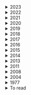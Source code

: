 <details><summary>  2023 </summary>

1. [How to avoid machine learning pitfalls: guide for academic researchers](https://arxiv.org/pdf/2108.02497.pdf)
2. [Should You Mask 15% in Masked Language Modeling?](https://arxiv.org/pdf/2202.08005.pdf) 10 Feb 2023
3. [The NLP Task Effectiveness of Long-Range Transformers](https://arxiv.org/pdf/2202.07856.pdf)  11 Feb 2023
4. [Learning Better Masking for Better Language Model Pre-training](https://arxiv.org/pdf/2208.10806.pdf) 25 May 2023
5. [LONGNET: Scaling Transformers to 1,000,000,000 Tokens](https://arxiv.org/pdf/2307.02486.pdf)  19 Jul 2023
6. [Exploring the Limits of Transfer Learning with a Unified Text-to-Text Transformer](https://arxiv.org/pdf/1910.10683.pdf) 9 Sep 2023
7. [Giraffe: Adventures in Expanding Context Lengths in LLMs](https://arxiv.org/pdf/2308.10882.pdf) 21 August 2023
8. [RoFormer: Enhanced Transformer with Rotary Position Embedding](https://arxiv.org/pdf/2104.09864.pdf)  8 Nov 2023
9. [The Impact of Positional Encoding on Length Generalization in Transformers](https://arxiv.org/pdf/2305.19466.pdf)  6 Nov 2023
10. [Length Extrapolation of Transformers: A Survey from the Perspective of Position Encoding](https://arxiv.org/pdf/2312.17044.pdf)  29 Dec 2023

</details>

<details><summary>  2022 </summary>

1. [Learn To Remember: Transformer with Recurrent Memory for Document-Level Machine Translation](https://arxiv.org/pdf/2205.01546.pdf)  3 May 2022
2. [Exploring Neural Models for Query-Focused Summarization](https://arxiv.org/pdf/2112.07637.pdf)   26 Apr 2022
3. [EXT5: TOWARDS EXTREME MULTI-TASK SCALING FOR TRANSFER LEARNING](https://arxiv.org/pdf/2111.10952.pdf)   29 Jan 2022
4. [cosFormer: Rethinking Softmax in Attention](https://arxiv.org/pdf/2202.08791.pdf) 17  Feb 2022
5. [The Efficiency Misnomer](https://arxiv.org/pdf/2110.12894.pdf)  6 Mar 2022  
6. [HIBRIDS: Attention with Hierarchical Biases for Structure-aware Long Document Summarization](https://arxiv.org/pdf/2203.10741.pdf)  21 Mar 2022
7. [On the Intrinsic and Extrinsic Fairness Evaluation Metrics for Contextualized Language Representations](https://arxiv.org/pdf/2203.13928.pdf)  25 March 2022
8. [Position Information in Transformers:An Overview](https://watermark.silverchair.com/coli_a_00445.pdf?token=AQECAHi208BE49Ooan9kkhW_Ercy7Dm3ZL_9Cf3qfKAc485ysgAAAzswggM3BgkqhkiG9w0BBwagggMoMIIDJAIBADCCAx0GCSqGSIb3DQEHATAeBglghkgBZQMEAS4wEQQMiF2pW3jmgMl_l_omAgEQgIIC7luPtILVeDT3W-cICJMGu285No_ZhMuCD6cytZDXtmJ9Zs188Vawlndp7-DDl2HpQeIV4ZtOEwLoSouGeRMqeZMbEqWD4yWRqivJWcQ6qtdWUTpNKyjsQtysX8x-wWU1GaNuh8PkKVXy7w4rZunjHkJTk7sSJ06kDwaGW-I8c8-cxf9gUcRhlCUJ-U8aCflPjW1W-wm8bTD9mndtg5vwHbTMpqvuzuoQ7aJBjgxXAJ6GE08RMP1wNGBmRvT_C3LkZnyBPBx1Xc7g0IeTMrVStOzpEdkJFGsZnj2X_8DyLm1mfrrwnNaY9FgRrYy0JMjYTCjIgnvuxuermAhoenRU0cISkaUm5wXxqUx6Qcen8Au1YT3sK-_uBIWrJdArhETEErtgvzkYLgsqyDs9V6wOBeFIFucodAbgZIcRu4CtUqPj82hqG-n9QxRsLVqCx76QIfzt53am20cwjZSpf4aef58Zv-d1XVhf0ON8O0CWZ8kZem5mlibAqaEebX5bzqipMfPL8Qt0BfyYYOvTXWT7ba6r4hl7UN246bAMVhIs1odMpJSnC8jbRk-_CeOawumwVVxYojp4hwjAhAa3wh8WsTGKG2QzlAbboHc5teZwrQqLXPuFM4pgU7IaeycgY5EQv_Qv4rJuByBZpuIekUIJbMgMhhu7ogr8qd9tYw-eEa-qab1KoXJaAktP1NzxExLfx55BJYuYMUy36Cv1kh2gJxfIHqHO4PI2UIBUUqu2WXDZpOVAKgEtuXKvNnxxJiUOx6T2aAHap1uAmDpn-D6OPcnMO_ttF8XHM9MX--F9NUxeVOo6o6gUni_MY_Ox0AGYk2Gg3efgrwjmgAAcvKlMIT9ka4Tu8BN_P5Gi-2LTi3CEdaBAHM1TFU_tr7H4XBTkXR2Zylk1bgS2xidTrUDOTJF1jqHwvNLOyGqADDr0tK_CFrODh74Fvrimy--oxwlvbbgI3NIuGABmw8XhExqmtzlJAzDwVqCgiqkuFx4xOg)  30 Mrch 2022
9. [LongT5: Efficient Text-To-Text Transformer for Long Sequences](https://arxiv.org/pdf/2112.07916.pdf)  3 May 2022
10. [Semantic Self-Segmentation for Abstractive Summarization of Long Documents in Low-Resource Regimes](https://www.semanticscholar.org/paper/Semantic-Self-Segmentation-for-Abstractive-of-Long-Moro-Ragazzi/4eb45f33446018175e266738be22f4d830ed697e)  28 June 2022
11. [An Empirical Survey on Long Document Summarization:Datasets, Models and Metrics](https://arxiv.org/pdf/2207.00939.pdf)  3 Jul 2022
12. [BLONDE: An Automatic Evaluation Metric for Document-level Machine Translation](https://arxiv.org/pdf/2103.11878.pdf) 5 Jul 2022
13. [Bleu: a Method for Automatic Evaluation of Machine Translation](https://aclanthology.org/P02-1040.pdf)  6 July 2002
14. [Scaling Laws vs Model Architectures:How does Inductive Bias Influence Scaling?](https://arxiv.org/pdf/2207.10551.pdf)  21 July 2022
15. [A Survey of Controllable Text Generation using Transformer-based Pre-trained Language Models](https://arxiv.org/pdf/2201.05337.pdf) 24 Aug 2023
16. [inearizing Transformer with Key-Value Memory Bank](https://arxiv.org/pdf/2203.12644.pdf)  13 Oct 2022
17. [STAR-Transformer: A Spatio-temporal Cross Attention Transformer for Human Action Recognition](https://arxiv.org/pdf/2210.07503.pdf)  14 Oct 2022
18. [KERPLE: Kernelized Relative Positional Embedding or Length Extrapolation](https://arxiv.org/pdf/2205.09921.pdf)  13 October 2022
19. [The Curious Case of Absolute Position Embeddings](https://arxiv.org/pdf/2210.12574.pdf)   23 Oct 2022
20. [Processing Long Legal Documents with Pre-trained Transformers: Modding LegalBERT and Longformer](https://aclanthology.org/2022.nllp-1.11.pdf)  2 November 2022
21. [Processing Long Legal Documents with Pre-trained Transformers:Modding LegalBERT and Longformer](https://arxiv.org/pdf/2211.00974.pdf) 10 Nov 2022
22. [RETHINKING ATTENTION WITH PERFORMERS](https://arxiv.org/pdf/2009.14794.pdf)   19 Nov 2022
23. [Transformer Language Models without Positional Encodings Still Learn Positional Information](https://arxiv.org/pdf/2203.16634.pdf) 5 Dec 2022
24. [CTRLsum: Towards Generic Controllable Text Summarization](https://aclanthology.org/2022.emnlp-main.396/) December 7-11, 2022
25. [A Length-Extrapolatable Transformer](https://arxiv.org/pdf/2212.10554.pdf)  20 Dec 2022
26. [Efficient Long-Text Understanding with Short-Text Models](https://arxiv.org/pdf/2208.00748.pdf) 27 Dec 2022

    
</details>

<details><summary>  2021 </summary>

1. [Big Bird: Transformers for Longer Sequences](https://arxiv.org/pdf/2007.14062.pdf) 8 Jan 2021
2. [Leveraging Passage Retrieval with Generative Models for Open Domain Question Answering](https://arxiv.org/pdf/2007.01282.pdf)  3 Feb 2021
3. [Efficient Attentions for Long Document Summarization](https://arxiv.org/pdf/2104.02112.pdf)   11 Apr 2021
4. [READTWICE: Reading Very Large Documents with Memories](https://arxiv.org/pdf/2105.04241.pdf)  11 May 2021
5. [Synthesizer: Rethinking Self-Attention for Transformer Models](https://arxiv.org/pdf/2005.00743.pdf) 24 May 2021
6. [Long-Span Summarization via Local Attention and Content Selection](https://arxiv.org/pdf/2105.03801.pdf)   29 May 2021
7. [Controllable Abstractive Dialogue Summarization with Sketch Supervision](https://arxiv.org/abs/2105.14064)  3 Jun 2021
8. [Poolingformer: Long document modeling with pooling attention](https://arxiv.org/pdf/2105.04371.pdf)  24 Oct 2022
4. [Switch transformers: Scaling to trillion parameter models with simple and efficient sparsity](https://arxiv.org/pdf/2101.03961.pdf)  ArXiv  11 January 2021
7. [Hierarchical Learning for Generation with Long Source Sequences](https://arxiv.org/pdf/2104.07545.pdf)  Published 15 April 2021
8. [Long-Span Summarization via Local Attention and Content Selection](https://arxiv.org/pdf/2105.03801.pdf)  8 May 2021
9. [HIBERT: Document Level Pre-training of Hierarchical Bidirectional Transformers for Document Summarization](https://arxiv.org/pdf/1905.06566.pdf) 16 May 2019
10. [Efficient Context-Aware Neural Machine Translation with Layer-Wise Weighting and Input-Aware Gating](https://arxiv.org/pdf/2105.14761.pdf)   31 May 2021
11. [Sliding Selector Network with Dynamic Memory for Extractive Summarization of Long Documents](https://aclanthology.org/2021.naacl-main.470.pdf) June 6–11, 2021
12. [Charformer: Fast character transformers via gradient-based subword tokenization](https://arxiv.org/pdf/2106.12672.pdf)  Published 23 June 2021
13. [Perceiver IO: A General Architecture for Structured Inputs & Outputs](https://arxiv.org/pdf/2107.14795.pdf)  30 July 2021
14. [Video Paragraph Captioning as a Text Summarization Task](https://aclanthology.org/2021.acl-short.9.pdf)  August 1–6, 2021
15. [CDLM: Cross-Document Language Modeling](https://arxiv.org/pdf/2101.00406.pdf)  2 Sep 2021
16. [Do Transformer Modifications Transfer Across Implementations and Applications?](https://arxiv.org/pdf/2102.11972.pdf)  10 Sep 2021 
17. [SHAPE: Shifted Absolute Position Embedding for Transformers](https://arxiv.org/pdf/2109.05644.pdf)   13 Sep 2021
18. [Context-Adaptive Document-Level Neural Machine Translation](https://arxiv.org/pdf/2104.08259.pdf)  7 Oct 2021
19. [NB-MLM: Efficient Domain Adaptation of Masked Language Models for Sentiment Analysis](https://aclanthology.org/2021.emnlp-main.717.pdf)   November 7–11, 2021
20. [CAPE: Encoding Relative Positions with Continuous Augmented Positional Embeddings](https://arxiv.org/pdf/2106.03143.pdf)  9 Nov 2021
16. [Sparse is Enough in Scaling Transformers](https://arxiv.org/pdf/2111.12763.pdf)  24 Nov 2021
17. [Memory transformer with hierarchical attention for long document processing](https://ieeexplore.ieee.org/document/9681776)  25 November 2021
18. [ GLaM: Efficient scaling of language models with mixtureof-experts. ](https://arxiv.org/pdf/2112.06905.pdf)   13 December 2021
19.
   
    
</details> 
    

<details><summary>  2020 </summary>
    
1. [Reformer: The Efficient Transformer](https://arxiv.org/pdf/2001.04451.pdf)  Published 13 January 2020 , publishe on arive 18 Feb 2020
2. [SpanBERT: Improving Pre-training by Representing and Predicting Spans](https://arxiv.org/pdf/1907.10529.pdf)  18 Jan 2020
3. [Multilingual Denoising Pre-training for Neural Machine Translation](https://arxiv.org/pdf/2001.08210.pdf)  23 Jan 2020
4. [Towards Making the Most of Context in Neural Machine Translation](https://www.ijcai.org/proceedings/2020/0551.pdf)  19 February 2020
5. [Sparse sinkhorn attention](https://arxiv.org/pdf/2002.11296.pdf)    26 February 2020
6. [Efficient Content-Based Sparse Attention with Routing Transformers](https://arxiv.org/pdf/2003.05997.pdf)  12 March 2020
7. [Learning to Encode Position for Transformer with Continuous Dynamical Mode](https://arxiv.org/pdf/2003.09229.pdf)  13 Mar 2020
8. [Improving Context-Aware Neural Machine Translation Using Self-Attentive Sentence Embedding](file:///home/arij/Downloads/6494-Article%20Text-9719-1-10-20200517.pdf)   3 April 2020
9. [Leveraging Pre-trained Checkpoints for Sequence Generation Tasks](https://arxiv.org/pdf/1907.12461.pdf) 16 April 2020
10. [ETC: Encoding Long and Structured Inputs in Transformers](https://aclanthology.org/2020.emnlp-main.19.pdf)  17 April 2020
11. [From Standard Summarization to New Tasks and Beyond: Summarization with Manifold Information](https://arxiv.org/pdf/2005.04684.pdf) 10 May 2020
12. [XLNet: Generalized Autoregressive Pretraining for Language Understanding](https://arxiv.org/pdf/1906.08237.pdf)  2 Jan 2020 
13. [SpanBERT: Improving Pre-training by Representing and Predicting Spans](https://arxiv.org/pdf/1907.10529.pdf)  8 Jan 2020
14. [Funnel-transformer: Filtering out sequential redundancy for efficient language processing](https://arxiv.org/pdf/2006.03236.pdf) Published  5 June 2020
15. [GMAT: Global Memory Augmentation for Transformers](https://arxiv.org/pdf/2006.03274.pdf)  5 Jun 2020
16. [Masked Language Modeling for Proteins via Linearly Scalable Long-Context Transformers](https://arxiv.org/pdf/2006.03555.pdf)  Published 5 June 2020
17. [Linformer: Self-Attention with Linear Complexity](https://arxiv.org/pdf/2006.04768.pdf)  14 Jun 2020
18. [SEAL: Segment-wise Extractive-Abstractive Long-form Text Summarization](https://arxiv.org/pdf/2006.10213.pdf)  18 Jun 2020
19. [Transformers are RNNs: Fast autoregressive transformers with linear attention.](https://arxiv.org/pdf/2006.16236.pdf)    29 June 2020
20. [GShard: Scaling Giant Models with Conditional Computation and Automatic Sharding](https://arxiv.org/pdf/2006.16668.pdf)  30 June 2020
21. [Efficient Context-Aware Neural Machine Translation with Layer-Wise Weighting and Input-Aware Gating](https://www.ijcai.org/proceedings/2020/0544.pdf)   1 July 2020
22. [Do Transformers Need Deep Long-Range Memory?](https://arxiv.org/pdf/2007.03356.pdf)  7 July 20207 July 2020
23. [PEGASUS: Pre-training with Extracted Gap-sentences for Abstractive Summarization](https://arxiv.org/pdf/1912.08777.pdf) 10 Jul 2020
24. [Transformers are RNNs: Fast Autoregressive Transformers with Linear Attention](https://arxiv.org/pdf/2006.16236.pdf) 31 Aug 2020
25. [Long-Short Term Masking Transformer: A Simple but Effective Baseline for Document-level Neural Machine Translation](https://arxiv.org/pdf/2009.09127.pdf)    19 Sep 2020
26. [A Divide-and-Conquer Approach to the Summarization of Long Documents](https://arxiv.org/pdf/2004.06190.pdf)    23 Sep 2020
27. [Improve Transformer Models with Better Relative Position Embeddings](https://arxiv.org/pdf/2009.13658.pdf)  28 Septemper 2020
28. [RETHINKING ATTENTION WITH PERFORMERS](https://arxiv.org/pdf/2009.14794.pdf) 30 sep_2020
29. [Masked Language Modeling for Proteins via Linearly Scalable Long-Context Transformers](https://arxiv.org/pdf/2006.03555.pdf)   1 Oct 2020
30. [Large Product Key Memory for Pretrained Language Models](https://arxiv.org/pdf/2010.03881.pdf)   8 Oct 2020
31. [Dynamic Context Selection for Document-level Neural Machine Translation via Reinforcement Learning](https://arxiv.org/pdf/2010.04314.pdf)  9 Oct 2020
32. [What Do Position Embeddings Learn? An Empirical Study of Pre-Trained Language Model Positional Encoding](https://arxiv.org/pdf/2010.04903.pdf)   10 Oct 2020
33. [Memformer: The Memory-Augmented Transformer](https://openreview.net/pdf?id=_adSMszz_g9)  14 October 2020
34. [Rethinking Document-level Neural Machine Translation](https://arxiv.org/pdf/2010.08961.pdf) 18 October 2020
35. [Blockwise Self-Attention for Long Document Understanding](https://arxiv.org/pdf/1911.02972.pdf)  1 Nov 2020
36. [LONG RANGE ARENA: A BENCHMARK FOR EFFICIENT TRANSFORMERS](https://arxiv.org/pdf/2011.04006.pdf)   8 Nov 2020
37. [ETC: Encoding Long and Structured Inputs in Transformers](https://aclanthology.org/2020.emnlp-main.19.pdf)  November 16–20, 2020
38. [Longformer: The Long-Document Transformer](https://arxiv.org/pdf/2004.05150.pdf)  2 Dec 2020
39. [CTRLSUM: TOWARDS GENERIC CONTROLLABLE TEXT SUMMARIZATION](https://arxiv.org/pdf/2012.04281.pdf)   8 Dec 2020
40. [Transformer Feed-Forward Layers Are Key-Value Memories](https://arxiv.org/pdf/2012.14913.pdf)  29 December 2020

    
</details>  

<details><summary>  2019 </summary>

1. [Analysis of Positional Encodings for Neural Machine Translation](https://www-i6.informatik.rwth-aachen.de/publications/download/1132/RosendahlJanTranVietAnhKhoaWangWeiyueNeyHermann--AnalysisofPositionalEncodingsforNeuralMachineTranslation--2019.pdf)   2019
2. [Language Models are Unsupervised Multitask Learners](https://gwern.net/doc/ai/nn/transformer/gpt/2019-radford.pdf)  2019
3. [CC-News-En: A Large English News Corpus](https://people.eng.unimelb.edu.au/ammoffat/abstracts/cikm20ccnews.pdf)  2019
4. [Representation Learning with Contrastive Predictive Coding](https://arxiv.org/pdf/1807.03748.pdf)     22 Jan 2019
5. [Cloze-driven Pretraining of Self-attention Networks](https://arxiv.org/pdf/1903.07785.pdf)     19 Mar 2019
6. [Selective Attention for Context-aware Neural Machine Translation](https://arxiv.org/pdf/1903.08788.pdf)  21 March 2019
7. [Generating long sequences with sparse transformers](https://arxiv.org/pdf/1904.10509.pdf)  Published 23 April 2019
8. [HIBERT: Document Level Pre-training of Hierarchical Bidirectional Transformers for Document Summarization](https://arxiv.org/pdf/1905.06566.pdf)   16 May 2019 
9. [Sample Efficient Text Summarization Using a Single Pre-Trained Transformer](https://arxiv.org/pdf/1905.08836.pdf)  21 May 2019
10. [BERT: Pre-training of Deep Bidirectional Transformers for Language Understanding](https://arxiv.org/pdf/1810.04805.pdf)  24 May 2019 
11. [Set Transformer: A Framework for Attention-based Permutation-Invariant Neural Networks](https://arxiv.org/pdf/1810.00825.pdf)  26 May 2019
12. [Transformer-XL: Attentive Language Models beyond a Fixed-Length Context](https://arxiv.org/pdf/1901.02860.pdf)  2 Jun 2019
13. [Augmenting Self-attention with Persistent Memory](https://arxiv.org/pdf/1907.01470.pdf)   2 Jul 2019 
14. [ERNIE: Enhanced Language Representation with Informative Entities](https://arxiv.org/pdf/1905.07129.pdf)   4 Jun 2019
15. [Large memory layers with product keys](https://arxiv.org/pdf/1907.05242.pdf)   10 July 2019
16. [Microsoft Translator at WMT 2019:Towards Large-Scale Document-Level Neural Machine Translation](https://arxiv.org/pdf/1907.06170.pdf)  14 Jul 2019
17. [RoBERTa: A Robustly Optimized BERT Pretraining Approach](https://arxiv.org/pdf/1907.11692.pdf)  26 Jul 2019
18. [Natural Questions: A Benchmark for Question Answering Research](https://aclanthology.org/Q19-1026.pdf)    1 August 2019
19. [When a Good Translation is Wrong in Context: Context-Aware Machine Translation Improves on Deixis, Ellipsis, and Lexical Cohesion](https://aclanthology.org/P19-1116.pdf)  August 2, 2019
20. [Adaptive Attention Span in Transformers](https://arxiv.org/pdf/1905.07799.pdf)   8 Aug 2019
21. [Neural Text Summarization: A Critical Evaluation](https://arxiv.org/pdf/1908.08960.pdf)   23 Aug 2019
22. [Text Summarization with Pretrained Encoders](https://arxiv.org/pdf/1908.08345.pdf)  5 Sep 2019
23. [Generating Logical Forms from Graph Representations of Text and Entities](https://arxiv.org/pdf/1905.08407.pdf)  25 Sep 2019
24. [A Simple Method for Commonsense Reasoning](https://arxiv.org/pdf/1806.02847.pdf)    26 Sep 2019
25. [Evaluating the Factual Consistency of Abstractive Text Summarization](https://arxiv.org/pdf/1910.12840.pdf)       28 October 2019
26. [Text Summarization with Pretrained Encoders.](https://arxiv.org/pdf/1910.12840.pdf)   Published 28 October 2019
27. [Evaluating the Factual Consistency of Abstractive Text Summarization](https://arxiv.org/pdf/1910.12840.pdf)   28 Oct 2019
28. [BART: Denoising Sequence-to-Sequence Pre-training for Natural Language Generation, Translation, and Comprehension](https://arxiv.org/pdf/1910.13461.pdf)   29 Oct 2019
29. [Document-level Neural Machine Translation with Inter-Sentence Attention](https://bcmi.sjtu.edu.cn/~lubaoliang/papers/2019/2019-4.pdf)  31 Oct 2019
30. [Hierarchical Modeling of Global Context for Document-Level Neural Machine Translation](https://aclanthology.org/D19-1168.pdf)   1 November 2019
31. [SAMSum Corpus: A Human-annotated Dialogue Dataset for Abstractive Summarization](https://aclanthology.org/D19-5409.pdf)  4 Nov 2019
32. [Open Domain Web Keyphrase Extraction Beyond Language Modeling](https://arxiv.org/pdf/1911.02671.pdf)  6 Nov 2019
33. [COMPRESSIVE TRANSFORMERS FOR LONG-RANGE SEQUENCE MODELLING](https://arxiv.org/pdf/1911.05507.pdf)   13 Nov 2019
34. [Large Memory Layers with Product Keys](https://arxiv.org/pdf/1907.05242.pdf)    16 Dec 2019
35. [Meshed-Memory Transformer for Image Captioning](https://arxiv.org/pdf/1912.08226.pdf)   17 December 2019
    
</details>


<details><summary>  2018 </summary>

1. [Has Machine Translation Achieved Human Parity? A Case for Document-level Evaluation](https://openreview.net/pdf?id=Hygfmc5U-7)  2018
2. [SEARCHING FOR ACTIVATION FUNCTIONS](https://openreview.net/pdf?id=Hkuq2EkPf)   12 Feb 2018
3. [Self-Attention with Relative Position Representations](https://arxiv.org/pdf/1803.02155.pdf)  12 Apr 2018
4. [OpenSubtitles2018: Statistical Rescoring of Sentence Alignments in Large, Noisy Parallel Corpora](https://aclanthology.org/L18-1275.pdf)  1 May 2018
5. [Set Transformer: A Framework for Attention-based Permutation-Invariant Neural Networks](https://arxiv.org/pdf/1810.00825.pdf)   26 May 2019
6. [Generating Wikipedia by summarizing long sequences](https://arxiv.org/pdf/1801.10198.pdf)  30 Jan 2018
7. [NEWSROOM: A Dataset of 1.3 Million Summaries with Diverse Extractive Strategies](https://aclanthology.org/N18-1065.pdf)   June 1 - 6, 2018
8. [Constructing Datasets for Multi-hop Reading Comprehension Across Documents](https://arxiv.org/pdf/1710.06481.pdf)   11 Jun 2018
9. [SentencePiece: A simple and language independent subword tokenizer and detokenizer for Neural Text Processing](https://arxiv.org/pdf/1808.06226.pdf)  19 August 2018
10. [HOTPOTQA: A Dataset for Diverse, Explainable Multi-hop Question Answering](https://arxiv.org/pdf/1809.09600.pdf)  25 Sep 2018
11. [Document-Level Neural Machine Translation with Hierarchical Attention Networks](https://arxiv.org/pdf/1809.01576.pdf)   1 Oct 2018
12. [Improving the Transformer Translation Model with Document-Level Context](https://arxiv.org/pdf/1810.03581.pdf)    8 Oct 2018
13. [Uncovering divergent linguistic information in word embeddings with lessons for intrinsic and extrinsic evaluation](https://aclanthology.org/K18-1028.pdf) October 31 - November 1, 2018
14. [MUSIC TRANSFORMER: GENERATING MUSIC WITH LONG-TERM STRUCTURE](https://arxiv.org/pdf/1809.04281.pdf)  12 Dec 2018 
15. 

    
</details> 

<details><summary>  2017 </summary>

1. [Get To The Point: Summarization with Pointer-Generator Networks](https://aclanthology.org/P17-1099.pdf)   Published 1 April 2017
2. [Get To The Point: Summarization with Pointer-Generator Networks](https://arxiv.org/pdf/1704.04368.pdf)  25 Apr 2017
3. [Attention Is All You Need](https://arxiv.org/pdf/1706.03762.pdf)     12 June 2017
4. [Convolutional Sequence to Sequence Learning](https://arxiv.org/pdf/1705.03122.pdf)     25 Jul 2017
5. [DECOUPLED WEIGHT DECAY REGULARIZATION](https://openreview.net/pdf?id=Bkg6RiCqY7)   14 November 2017
    
</details> 

<details><summary>  2016 </summary>

1. [Generating Sentences from a Continuous Space](https://arxiv.org/pdf/1511.06349.pdf)    12 May 2016
2. [Learning-Based Single-Document Summarization with Compression and Anaphoricity Constraints](https://arxiv.org/pdf/1603.08887.pdf)   8 Jun 2016
3. [SQuAD: 100,000+ Questions for Machine Comprehension of Text](https://arxiv.org/pdf/1606.05250v1.pdf)  16 Jun 2016
4. []()
    
</details> 

<details><summary>  2015 </summary>

1. [Aligning Books and Movies: Towards Story-like Visual Explanations by Watching Movies and Reading Books](https://arxiv.org/pdf/1506.06724.pdf) 22 Jun 2015
2. [A Neural Attention Model for Abstractive Sentence Summarization](https://arxiv.org/pdf/1509.00685.pdf)  3 Sep 2015
3. [Teaching Machines to Read and Comprehend](https://arxiv.org/pdf/1506.03340.pdf)   19 Nov 2015

    
</details> 

<details><summary>  2014 </summary>

6. 
    
</details> 

<details><summary>  2013 </summary>

1.[Recursive Deep Models for Semantic Compositionality Over a Sentiment Treebank](https://aclanthology.org/P11-1015.pdf)  19 June 2011 
    
</details> 

<details><summary>  2011 </summary>

1.[Learning Word Vectors for Sentiment Analysis](https://aclanthology.org/P11-1015.pdf)   19 June 2011 
    
</details> 

<details><summary>  2008 </summary>

1. [A unified architecture for natural language processing: deep neural networks with multitask learning](http://machinelearning.org/archive/icml2008/papers/391.pdf)   5 July 2008
</details> 


<details><summary>  2004 </summary>

1. [ROUGE: A Package for Automatic Evaluation of Summaries](https://aclanthology.org/W04-1013.pdf)   25 July 2004
   
</details> 


<details><summary>  1977 </summary>

1. [Perplexity—a measure of the difficulty of speech recognition tasks](https://www.semanticscholar.org/paper/Perplexity%E2%80%94a-measure-of-the-difficulty-of-speech-Jelinek-Mercer/8d350f2d767a70d55275a17d0b3dfcc80b2e0fee)    1 December 1977
   
</details> 


<details><summary>  To read </summary>

1. [Efficient Long-Text Understanding with Short-Text Models](https://direct.mit.edu/tacl/article/doi/10.1162/tacl_a_00547/115346/Efficient-Long-Text-Understanding-with-Short-Text)
2. [Simple Local Attentions Remain Competitive for Long-Context Tasks](https://arxiv.org/pdf/2112.07210.pdf) 4 May 2022
3. [Adapting Pretrained Text-to-Text Models for Long Text Sequences](https://arxiv.org/pdf/2209.10052.pdf)  16 Nov 2022
4. [Investigating Efficiently Extending Transformers Long Input Summarization](https://arxiv.org/pdf/2208.04347.pdf)  8 Aug 2022
5. [A Survey on Long Text Modeling with Transformers](https://arxiv.org/pdf/2302.14502.pdf)  28 Feb 2023
6. [How Far are We from Robust Long Abstractive Summarization?](https://arxiv.org/pdf/2210.16732.pdf)  30 Oct 2022
7. [ZeroSCROLLS: A Zero-Shot Benchmark for Long Text Understanding](https://arxiv.org/pdf/2305.14196.pdf) 23 May 2023
8. [In-context Autoencoder for Context Compression in a Large Language Model](https://arxiv.org/pdf/2307.06945.pdf)  13 Jul 2023
9. [Lost in the Middle: How Language Models Use Long Contexts](https://arxiv.org/pdf/2307.03172.pdf) 6 Jul 2023
10. [Position Information in Transformers:An Overview](https://arxiv.org/pdf/2102.11090.pdf)  9 Sep 2021
11. [mLongT5: A Multilingual and Efficient Text-To-Text Transformer for Longer Sequences](https://arxiv.org/pdf/2305.11129.pdf)  18 May 2023 
13. [Dynamic Masking Rate Schedules for MLM Pretraining](https://arxiv.org/pdf/2305.15096.pdf)
14. [RoBERTa: A Robustly Optimized BERT Pretraining Approach](https://arxiv.org/pdf/1907.11692.pdf) 26 Jul 2019
15. [Cross-Attention is All You Need:Adapting Pretrained Transformers for Machine Translation](https://aclanthology.org/2021.emnlp-main.132.pdf)
16. [Efficient Transformers: A Survey](https://arxiv.org/pdf/2009.06732.pdf)   4 Mar 2022
17. [PONET: POOLING NETWORK FOR EFFICIENT TOKEN MIXING IN LONG SEQUENCES](https://arxiv.org/pdf/2110.02442.pdf) 22 May 2023
18. [DEBERTAV3: IMPROVING DEBERTA USING ELECTRA-STYLE PRE-TRAINING WITH GRADIENTDISENTANGLED EMBEDDING SHARING](https://arxiv.org/pdf/2111.09543.pdf) 24 Mar 2023
19. [COLT5: Faster Long-Range Transformers with Conditional Computation](https://arxiv.org/pdf/2303.09752.pdf) 14 Apr 2023
20. [AWESOME: GPU Memory-constrained Long Document Summarization using Memory Mechanism and Global Salient Content](https://arxiv.org/pdf/2305.14806.pdf) 24 May 2023
21. [Adapting Language Models to Compress Contexts](https://arxiv.org/pdf/2305.14788.pdf) 24 May 2023
22. [Long-range Language Modeling with Self-retrieval](https://arxiv.org/pdf/2306.13421.pdf)  23 Jun 2023
23. [LONG RANGE ARENA: A BENCHMARK FOR EFFICIENTTRANSFORMERS](https://arxiv.org/pdf/2011.04006.pdf)  8 Nov 2020
24. [Block-State Transformer](https://arxiv.org/pdf/2306.09539.pdf)  15 Jun 2023
25. [Scaling Laws vs Model Architectures: How does Inductive Bias Influence Scaling?](https://arxiv.org/pdf/2207.10551.pdf)  21 Jul 2022
26. [Emergent Abilities of Large Language Models](https://arxiv.org/pdf/2206.07682.pdf)   26 Oct 2022
27. [ColBERT: Efficient and Effective Passage Search via Contextualized Late Interaction over BERT](https://arxiv.org/pdf/2004.12832.pdf) 4 Jun 2020
28. [An Experimental Study on Pretraining Transformers from Scratch for IR](https://arxiv.org/pdf/2301.10444.pdf)   25 Jan 2023
29. [In-context Autoencoder for Context Compression in a Large Language Model](https://arxiv.org/pdf/2307.06945.pdf) 13 Jul 2023
30. [Adapting Language Models to Compress Contexts](https://arxiv.org/pdf/2305.14788.pdf#cite.RMT)   24 May 2023
31. [Blockwise Compression of Transformer-based Models without Retraining](https://arxiv.org/pdf/2304.01483.pdf)  4 Apr 2023
32. [Hypoformer: Hybrid Decomposition Transformer for Edge-friendly Neural Machine Translation](https://aclanthology.org/2022.emnlp-main.475.pdf)
33. [Text Compression-aided Transformer Encoding](https://arxiv.org/pdf/2102.05951.pdf)   11 Feb 2021
34. [GROUPED SELF-ATTENTION MECHANISM FOR A MEMORY-EFFICIENT TRANSFORMER](https://arxiv.org/pdf/2210.00440.pdf) 6 Oct 2022
35. [Shortformer: Better Language Modeling Using Shorter Inputs](https://aclanthology.org/2021.acl-long.427.pdf)
36. [Shortformer: Better Language Modeling Using Shorter Inputs](https://aclanthology.org/2021.acl-long.427.pdf)  August 1–6, 2021. Facebook AI Research, 3Allen Institute for AI
37. [A Length-Extrapolatable Transformer](https://arxiv.org/pdf/2212.10554.pdf)    20 Dec 2022
38. [he Stack: 3 TB of permissively licensed source code](https://arxiv.org/pdf/2211.15533.pdf)        20 Nov 2022
39. [https://arxiv.org/pdf/2110.08207.pdf](MULTITASK PROMPTED TRAINING ENABLES ZERO-SHOT TASK GENERALIZATION)   17 March 2022
    
    
</details> 
